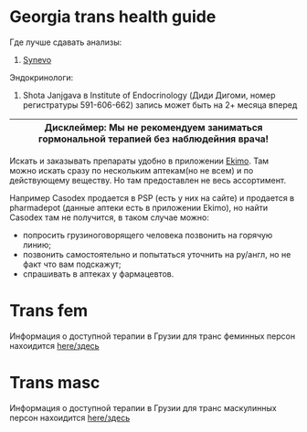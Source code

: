 # Georgia trans health guide

Где лучше сдавать анализы:
1) [Synevo](https://synevo.ge/)

Эндокринологи:
1) Shota Janjgava в Institute of Endocrinology 
   (Диди Дигоми, номер регистратуры 591-606-662) запись может быть на 2+ месяца вперед

| Дисклеймер: Мы не рекомендуем заниматься гормональной терапией без наблюдейния врача! |
| ---                                                                                   |


Искать и заказывать препараты удобно в приложении [Ekimo](https://ekimo.ge/).
Там можно искать сразу по нескольким аптекам(но не всем) и по действующему веществу.
Но там предоставлен не весь ассортимент.

Например Casodex продается в PSP (есть у них на сайте) и продается в
pharmadepot (данные аптеки есть в приложении Ekimo), но найти Casodex там не
получится, в таком случае можно:
- попросить грузиноговорящего человека позвонить на горячую линию;
- позвонить самостоятельно и попытаться уточнить на ру/англ, но не факт что вам
  подскажут;
- спрашивать в аптеках у фармацевтов.

# Trans fem

Информация о доступной терапии в Грузии для транс феминных персон нахоидится
[here/здесь](transfem.md)

# Trans masc

Информация о доступной терапии в Грузии для транс маскулинных персон нахоидится
[here/здесь](transmasc.md)

